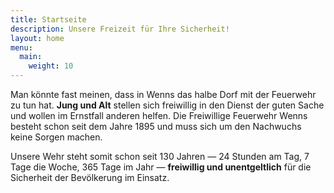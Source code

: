 ```yaml
---
title: Startseite
description: Unsere Freizeit für Ihre Sicherheit!
layout: home
menu:
  main:
    weight: 10
---
```


Man könnte fast meinen, dass in Wenns das halbe Dorf mit der Feuerwehr zu tun
hat. **Jung und Alt** stellen sich freiwillig in den Dienst der guten Sache und
wollen im Ernstfall anderen helfen. Die Freiwillige Feuerwehr Wenns besteht
schon seit dem Jahre 1895 und muss sich um den Nachwuchs keine Sorgen machen.

Unsere Wehr steht somit schon seit 130 Jahren — 24 Stunden am Tag, 7 Tage die
Woche, 365 Tage im Jahr — **freiwillig und unentgeltlich** für die Sicherheit der
Bevölkerung im Einsatz.
